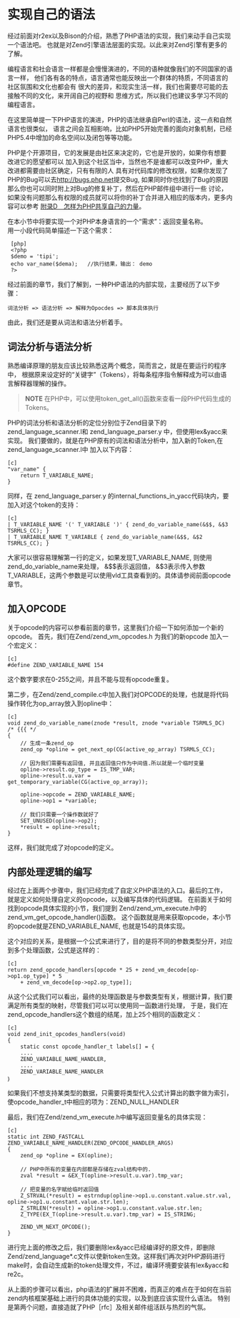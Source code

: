 # 实现自己的语法

经过前面对r2ex以及Bison的介绍，熟悉了PHP语法的实现，我们来动手自己实现一个语法吧。
也就是对Zend引擎语法层面的实现。以此来对Zend引擎有更多的了解。

编程语言和社会语言一样都是会慢慢演进的，不同的语种就像我们的不同国家的语言一样，
他们各有各的特点，语言通常也能反映出一个群体的特质，不同语言的社区氛围和文化也都会有
很大的差异，和现实生活一样，我们也需要尽可能的去接触不同的文化，来开阔自己的视野和
思维方式，所以我们也建议多学习不同的编程语言。

在这里简单提一下PHP语言的演进，PHP的语法继承自Perl的语法，这一点和自然语言也很类似，
语言之间会互相影响，比如PHP5开始完善的面向对象机制，已经PHP5.4中增加的命名空间以及闭包等等功能。

PHP是个开源项目，它的发展是由社区来决定的，它也是开放的，如果你有想要改进它的愿望都可以
加入到这个社区当中，当然也不是谁都可以改变PHP，重大改进都需要由社区确定，只有有限的人
具有对代码库的修改权限，如果你发现了PHP的Bug可以去<http://bugs.php.net>提交Bug,
如果同时你也找到了Bug的原因那么你也可以同时附上对Bug的修复补丁，然后在PHP邮件组中进行一些
讨论，如果没有问题那么有权限的成员就可以将你的补丁合并进入相应的版本内，更多内容可以参考
[附录D　怎样为PHP共享自己的力量](?p=D-how-to-contribute)。


在本小节中将要实现一个对PHP本身语言的一个“需求”：返回变量名称。     
用一小段代码简单描述一下这个需求：     

     [php]
     <?php 
     $demo = 'tipi';
     echo var_name($dema);   //执行结果，输出： demo
     ?>
     
经过前面的章节，我们了解到，一种PHP语法的内部实现，主要经历了以下步骤：

	词法分析 => 语法分析 => 解释为Opocdes => 脚本具体执行


由此，我们还是要从词法和语法分析着手。
## 词法分析与语法分析
熟悉编译原理的朋友应该比较熟悉这两个概念，简而言之，就是在要运行的程序中，
根据原来设定好的“关键字”（Tokens），将每条程序指令解释成为可以由语言解释器理解的操作。
>**NOTE**
>在PHP中，可以使用token_get_all()函数来查看一段PHP代码生成的Tokens。

PHP的词法分析和语法分析的定位分别位于Zend目录下的zend_language_scanner.l和
zend_language_parser.y 中，但使用lex&yacc来实现。
我们要做的，就是在PHP原有的词法和语法分析中，加入新的Token,在zend_language_scanner.l中
加入以下内容：

	[c]
	"var_name" {
		return T_VARIABLE_NAME;
	}

同样，在	zend_language_parser.y 的internal_functions_in_yacc代码块内，要加入对这个token的支持：

	[c]
	| T_VARIABLE_NAME '(' T_VARIABLE ')' { zend_do_variable_name(&$$, &$3 TSRMLS_CC); }
	| T_VARIABLE_NAME T_VARIABLE { zend_do_variable_name(&$$, &$2 TSRMLS_CC); }

大家可以很容易理解第一行的定义，如果发现T_VARIABLE_NAME, 则使用zend_do_variable_name来处理，
&$$表示返回值， &$3表示传入参数T_VARIABLE，这两个参数是可以使用vld工具查看到的。具体请参阅前面opcode章节。

## 加入OPCODE
关于opcode的内容可以参看前面的章节，这里我们介绍一下如何添加一个新的opcode。
首先，我们在Zend/zend_vm_opcodes.h 为我们的新opcode 加入一个宏定义：
	
	[c]
	#define ZEND_VARIABLE_NAME 154
这个数字要求在0-255之间，并且不能与现有opcode重复。

第二步，在Zend/zend_compile.c中加入我们对OPCODE的处理，也就是将代码操作转化为op_array放入到opline中：

	[c]
	void zend_do_variable_name(znode *result, znode *variable TSRMLS_DC) /* {{{ */
	{
		// 生成一条zend_op
		zend_op *opline = get_next_op(CG(active_op_array) TSRMLS_CC);

		// 因为我们需要有返回值, 并且返回值只作为中间值.所以就是一个临时变量
		opline->result.op_type = IS_TMP_VAR;
		opline->result.u.var = get_temporary_variable(CG(active_op_array));

		opline->opcode = ZEND_VARIABLE_NAME;
		opline->op1 = *variable;
	
		// 我们只需要一个操作数就好了
		SET_UNUSED(opline->op2);
		*result = opline->result;
	}
	
这样，我们就完成了对opcode的定义。


## 内部处理逻辑的编写
经过在上面两个步骤中，我们已经完成了自定义PHP语法的入口。最后的工作，就是定义如何处理自定义的opcode，以及编写具体的代码逻辑。
在前面关于如何找到opcode具体实现的小节，我们提到 Zend/zend_vm_execute.h中的zend_vm_get_opcode_handler()函数。
这个函数就是用来获取opcode，本小节的opcode就是ZEND_VARIABLE_NAME, 也就是154的具体实现。

这个对应的关系，是根据一个公式来进行了，目的是将不同的参数类型分开，对应到多个处理函数，公式是这样的：
	
	[c]
	return zend_opcode_handlers[opcode * 25 + zend_vm_decode[op->op1.op_type] * 5 
		+ zend_vm_decode[op->op2.op_type]];

从这个公式我们可以看出，最终的处理函数是与参数类型有关，根据计算，我们要满足所有类型的映射，尽管我们可以可以使用同一函数进行处理，
于是，我们在zend_opcode_handlers这个数组的结尾，加上25个相同的函数定义：

	[c]
	void zend_init_opcodes_handlers(void)
	{
  		static const opcode_handler_t labels[] = {
		....
		ZEND_VARIABLE_NAME_HANDLER,
		....
		ZEND_VARIABLE_NAME_HANDLER
	｝
	
如果我们不想支持某类型的数据，只需要将类型代入公式计算出的数字做为索引，使opcode_handler_t中相应的项为：ZEND_NULL_HANDLER


最后，我们在Zend/zend_vm_execute.h中编写返回变量名的具体实现：

	[c]
    static int ZEND_FASTCALL ZEND_VARIABLE_NAME_HANDLER(ZEND_OPCODE_HANDLER_ARGS)
    {   
        zend_op *opline = EX(opline);

        // PHP中所有的变量在内部都是存储在zval结构中的. 
        zval *result = &EX_T(opline->result.u.var).tmp_var;

        // 把变量的名字赋给临时返回值
        Z_STRVAL(*result) = estrndup(opline->op1.u.constant.value.str.val, opline->op1.u.constant.value.str.len);
        Z_STRLEN(*result) = opline->op1.u.constant.value.str.len;
        Z_TYPE(EX_T(opline->result.u.var).tmp_var) = IS_STRING;

        ZEND_VM_NEXT_OPCODE();
    }

进行完上面的修改之后，我们要删除lex&yacc已经编译好的原文件，即删除Zend/zend_language*.c文件以使新token生效。这样我们再次对PHP源码进行make时，会自动生成新的token处理文件，不过，编译环境要安装有lex&yacc和re2c。

从上面的步骤可以看出，php语法的扩展并不困难，而真正的难点在于如何在当前zend内核框架基础上进行的具体功能的实现，以及到底应该实现什么语法。
特别是第两个问题，直接造就了PHP［rfc］及相关邮件组活跃与热烈的气氛。

